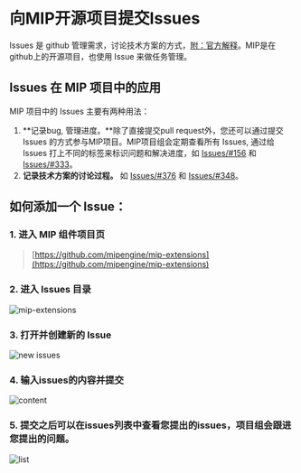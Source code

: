 # 向MIP开源项目提交Issues
Issues 是 github 管理需求，讨论技术方案的方式，[附：官方解释](https://guides.github.com/features/issues/)。MIP是在github上的开源项目，也使用 Issue 来做任务管理。  

## Issues 在 MIP 项目中的应用
MIP 项目中的 Issues 主要有两种用法：
1. **记录bug, 管理进度。**除了直接提交pull request外，您还可以通过提交 Issues 的方式参与MIP项目。MIP项目组会定期查看所有 Issues, 通过给 Issues 打上不同的标签来标识问题和解决进度，如 [Issues/#156](https://github.com/mipengine/mip-extensions/issues/156) 和 [Issues/#333](https://github.com/mipengine/mip-extensions/issues/333)。
2. **记录技术方案的讨论过程。** 如 [Issues/#376](https://github.com/mipengine/mip-extensions/issues/376) 和 [Issues/#348](https://github.com/mipengine/mip-extensions/issues/348)。

## 如何添加一个 Issue：

### 1. 进入 MIP 组件项目页  
> [https://github.com/mipengine/mip-extensions](https://github.com/mipengine/mip-extensions)

### 2. 进入 Issues 目录  

![mip-extensions](https://github.com/mipengine/mip-blog/blob/master/img/16_1.jpg)   

### 3. 打开并创建新的 Issue

![new issues](https://github.com/mipengine/mip-blog/blob/master/img/16_2.jpg)  

### 4. 输入issues的内容并提交

![content](https://github.com/mipengine/mip-blog/blob/master/img/16_3.jpg)   

### 5. 提交之后可以在issues列表中查看您提出的issues，项目组会跟进您提出的问题。   

![list](https://github.com/mipengine/mip-blog/blob/master/img/16_4.jpg)  
